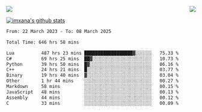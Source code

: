 <p>
  <a href="https://count.getloli.com/"><img src="https://count.getloli.com/get/@xana.readme?theme=moebooru-h"></a>
  <img src="https://weather-icon.journeyad.repl.co/@hangzhou?v=1" align="right">
</p>


<a href="https://github.com/imxana"><img align="center" src="https://github-readme-stats.vercel.app/api?username=imxana&show_icons=true&include_all_commits=true&hide_border=tru&custom_title=imxana%27s%20Github%20Stats" alt="imxana's github stats" /></a> 

<!--START_SECTION:waka-->

```txt
From: 22 March 2023 - To: 08 March 2025

Total Time: 646 hrs 58 mins

Lua          487 hrs 23 mins ██████████████████▓░░░░░░   75.33 %
C#           69 hrs 25 mins  ██▓░░░░░░░░░░░░░░░░░░░░░░   10.73 %
Python       39 hrs 50 mins  █▓░░░░░░░░░░░░░░░░░░░░░░░   06.16 %
C++          24 hrs 21 mins  █░░░░░░░░░░░░░░░░░░░░░░░░   03.77 %
Binary       19 hrs 40 mins  ▓░░░░░░░░░░░░░░░░░░░░░░░░   03.04 %
Other        1 hr 44 mins    ░░░░░░░░░░░░░░░░░░░░░░░░░   00.27 %
Markdown     58 mins         ░░░░░░░░░░░░░░░░░░░░░░░░░   00.15 %
JavaScript   48 mins         ░░░░░░░░░░░░░░░░░░░░░░░░░   00.13 %
Assembly     44 mins         ░░░░░░░░░░░░░░░░░░░░░░░░░   00.12 %
C            33 mins         ░░░░░░░░░░░░░░░░░░░░░░░░░   00.09 %
```

<!--END_SECTION:waka-->
